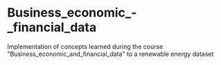 # Business_economic_-_financial_data
Implementation of concepts learned during the course "Business_economic_and_financial_data" to a renewable energy dataset
